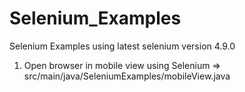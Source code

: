 # Selenium_Examples
Selenium Examples using latest selenium version 4.9.0



1) Open browser in mobile view using Selenium => src/main/java/SeleniumExamples/mobileView.java
